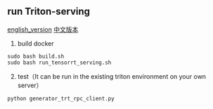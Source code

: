 ## run Triton-serving
[english_version](https://github.com/LeslieZhoa/Triton-Torch-Custom/blob/main/Triton-Serve/ReadMe.md)
[中文版本](https://github.com/LeslieZhoa/Triton-Torch-Custom/blob/main/Triton-Serve/ReadMe-chinese.md)
1. build docker
```
sudo bash build.sh
sudo bash run_tensorrt_serving.sh
```
2. test（It can be run in the existing triton environment on your own server）
```
python generator_trt_rpc_client.py
```